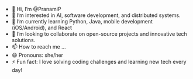 - 👋 Hi, I’m @PranamiP
- 👀 I’m interested in AI, software development, and distributed systems.
- 🌱 I’m currently learning Python, Java, mobile development (iOS/Android), and React
- 💞️ I’m looking to collaborate on open-source projects and innovative tech solutions.
- 📫 How to reach me ...
- 😄 Pronouns:  she/her
- ⚡ Fun fact: I love solving coding challenges and learning new tech every day!

